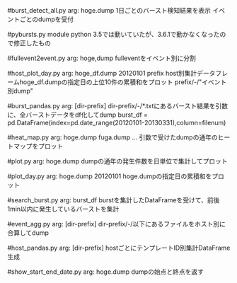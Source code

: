 #burst\_detect\_all.py
    arg: hoge.dump
    1日ごとのバースト検知結果を表示
    イベントごとのdumpを受付   

#pybursts.py
    module
    python 3.5では動いていたが、3.6.1で動かなくなったので修正したもの

#fullevent2event.py
    arg: hoge,dump
    fulleventをイベント別に分割

#host\_plot\_day.py
    arg: hoge_df.dump 20120101 prefix
    host別集計データフレームhoge_df.dumpの指定日の上位10件の累積和をプロット
    prefix/*-*/"イベント別dump"

#burst\_pandas.py
    arg: [dir-prefix]
    dir-prefix/*-*/*.txtにあるバースト結果を引数に、全バーストデータをdf化してdump
    burst_df = pd.DataFrame(index=pd.date_range(20120101-20130331),column=filenum)

#heat\_map.py
    arg: hoge.dump fuga.dump ...
    引数で受けたdumpの通年のヒートマップをプロット

#plot.py
    arg: hoge.dump
    dumpの通年の発生件数を日単位で集計してプロット

#plot\_day.py
    arg: hoge.dump 20120101
    hoge.dumpの指定日の累積和をプロット

#search\_burst.py
    arg: burst_df
    burstを集計したDataFrameを受けて、前後1min以内に発生しているバーストを集計

#event\_agg.py
    arg: [dir-prefix]
    dir-prefix/*-*/以下にあるファイルをホスト別に合算してdump

#host\_pandas.py
    arg: [dir-prefix]
    hostごとにテンプレートID別集計DataFrame生成

#show\_start\_end\_date.py
    arg: hoge.dump
    dumpの始点と終点を返す
